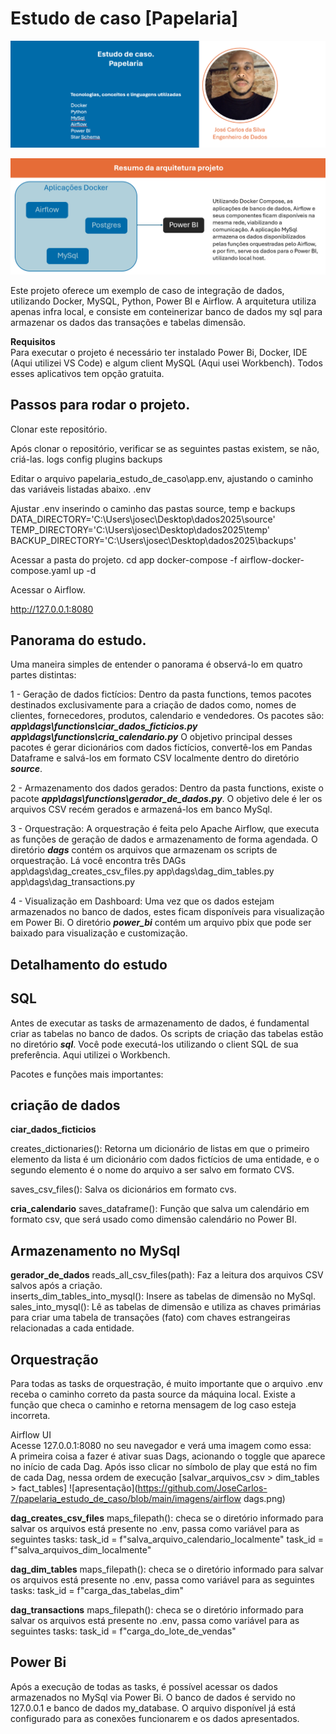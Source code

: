 
# Estudo de caso [Papelaria]

![apresentação](https://github.com/JoseCarlos-7/papelaria_estudo_de_caso/blob/main/imagens/header_.png)


![apresentação](https://github.com/JoseCarlos-7/papelaria_estudo_de_caso/blob/main/imagens/resumo%20arquitetura%20do%20projeto.png)

Este projeto oferece um exemplo de caso de integração de dados, utilizando Docker, MySQL, Python, Power BI e Airflow.
A arquitetura utiliza apenas infra local, e consiste em conteinerizar banco de dados my sql para armazenar os dados das transações e tabelas dimensão. <br>

**Requisitos** <br>
Para executar o projeto é necessário ter instalado Power Bi, Docker, IDE (Aqui utilizei VS Code) e algum client MySQL (Aqui usei Workbench). Todos esses aplicativos tem opção gratuita.

## Passos para rodar o projeto.
Clonar este repositório.

Após clonar o repositório, verificar se as seguintes pastas existem, se não, criá-las.
logs
config
plugins
backups

Editar o arquivo papelaria_estudo_de_caso\app\.env, ajustando o caminho das variáveis listadas abaixo.
.env

Ajustar .env inserindo o caminho das pastas source, temp e backups
DATA_DIRECTORY='C:\Users\josec\Desktop\dados2025\source'
TEMP_DIRECTORY='C:\Users\josec\Desktop\dados2025\temp'
BACKUP_DIRECTORY='C:\Users\josec\Desktop\dados2025\backups'

Acessar a pasta do projeto.
cd app
docker-compose -f airflow-docker-compose.yaml up -d

Acessar o Airflow.

http://127.0.0.1:8080

## Panorama do estudo.
Uma maneira simples de entender o panorama é observá-lo em quatro partes distintas:

1 - Geração de dados fictícios: Dentro da pasta functions, temos pacotes destinados exclusivamente para a criação de dados como, nomes de clientes, fornecedores, produtos, calendario e vendedores.
Os pacotes são:
***app\dags\functions\ciar_dados_ficticios.py***
***app\dags\functions\cria_calendario.py***
O objetivo principal desses pacotes é gerar dicionários com dados fictícios, convertê-los em Pandas Dataframe e salvá-los em formato CSV localmente dentro do diretório ***source***. <br>

2 - Armazenamento dos dados gerados: Dentro da pasta functions, existe o pacote ***app\dags\functions\gerador_de_dados.py***. O objetivo dele é ler os arquivos CSV recém gerados e armazená-los em banco MySql. <br>

3 - Orquestração: A orquestração é feita pelo Apache Airflow, que executa as funções de geração de dados e armazenamento de forma agendada. O diretório ***dags*** contém os arquivos que armazenam os scripts de orquestração. Lá você encontra três DAGs <br>
app\dags\dag_creates_csv_files.py
app\dags\dag_dim_tables.py
app\dags\dag_transactions.py <br>

4 - Visualização em Dashboard: Uma vez que os dados estejam armazenados no banco de dados, estes ficam disponíveis para visualização em Power Bi. O diretório ***power_bi*** contém um arquivo pbix que pode ser baixado para visualização e customização.

## Detalhamento do estudo

## SQL
Antes de executar as tasks de armazenamento de dados, é fundamental criar as tabelas no banco de dados. Os scripts de criação das tabelas estão no diretório ***sql***. Você pode executá-los utilizando o client SQL de sua preferência. Aqui utilizei o Workbench.

Pacotes e funções mais importantes:

## criação de dados

**ciar_dados_ficticios**

creates_dictionaries(): Retorna um dicionário de listas em que o primeiro elemento da lista é um dicionário com dados fictícios de uma 
entidade, e o segundo elemento é o nome do arquivo a ser salvo em formato CVS.

saves_csv_files(): Salva os dicionários em formato cvs.

**cria_calendario**
saves_dataframe(): Função que salva um calendário em formato csv, que será usado como dimensão calendário no Power BI.

## Armazenamento no MySql

**gerador_de_dados**
reads_all_csv_files(path): Faz a leitura dos arquivos CSV salvos após a criação. <br>
inserts_dim_tables_into_mysql(): Insere as tabelas de dimensão no MySql. <br>
sales_into_mysql(): Lê as tabelas de dimensão e utiliza as chaves primárias para criar uma tabela de transações (fato) com chaves estrangeiras relacionadas a cada entidade. <br>

## Orquestração
Para todas as tasks de orquestração, é muito importante que o arquivo .env receba o caminho correto da pasta source da máquina local. Existe a função que checa o caminho e retorna mensagem de log caso esteja incorreta.

Airflow UI <br>
Acesse 127.0.0.1:8080 no seu navegador e verá uma imagem como essa: <br>
A primeira coisa a fazer é ativar suas Dags, acionando o toggle que aparece no início de cada Dag. Após isso clicar no símbolo de play que está no fim de cada Dag, nessa ordem de execução [salvar_arquivos_csv > dim_tables > fact_tables]
![apresentação](https://github.com/JoseCarlos-7/papelaria_estudo_de_caso/blob/main/imagens/airflow dags.png)

**dag_creates_csv_files**
maps_filepath(): checa se o diretório informado para salvar os arquivos está presente no .env, passa como variável para as seguintes tasks:
task_id = f"salva_arquivo_calendario_localmente"
task_id = f"salva_arquivos_dim_localmente"

**dag_dim_tables**
maps_filepath(): checa se o diretório informado para salvar os arquivos está presente no .env, passa como variável para as seguintes tasks:
task_id = f"carga_das_tabelas_dim"

**dag_transactions**
maps_filepath(): checa se o diretório informado para salvar os arquivos está presente no .env, passa como variável para as seguintes tasks:
task_id = f"carga_do_lote_de_vendas"

## Power Bi
Após a execução de todas as tasks, é possível acessar os dados armazenados no MySql via Power Bi. O banco de dados é servido no 127.0.0.1 e banco de dados my_database.
O arquivo disponível já está configurado para as conexões funcionarem e os dados apresentados. 








